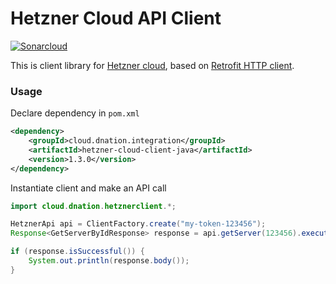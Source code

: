 # Hetzner Cloud API Client

[![Sonarcloud](https://sonarcloud.io/api/project_badges/measure?project=dNationCloud_hetzner-cloud-client-java&metric=alert_status)](https://sonarcloud.io/project/overview?id=dNationCloud_hetzner-cloud-client-java)

This is client library for [Hetzner cloud](https://www.hetzner.com/cloud), based on [Retrofit HTTP client](https://github.com/square/retrofit).

### Usage

Declare dependency in `pom.xml`

```xml
<dependency>
    <groupId>cloud.dnation.integration</groupId>
    <artifactId>hetzner-cloud-client-java</artifactId>
    <version>1.3.0</version>
</dependency>
```

Instantiate client and make an API call
```java
import cloud.dnation.hetznerclient.*;

HetznerApi api = ClientFactory.create("my-token-123456");
Response<GetServerByIdResponse> response = api.getServer(123456).execute();

if (response.isSuccessful()) {
    System.out.println(response.body());
}
```
